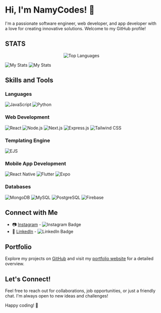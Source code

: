 
# Hi, I'm NamyCodes! 👋

I'm a passionate software engineer, web developer, and app developer with a love for creating innovative solutions. Welcome to my GitHub profile!

## STATS
<p align="center">
  <img  src="https://github-readme-stats.vercel.app/api/top-langs/?username=namycodes&layout=compact&langs_count=8&theme=radical" alt="Top Languages">

![My Stats](https://github-readme-stats.vercel.app/api?username=namycodes&show_icons=true&theme=radical)  <!-- Commit Streak Section -->
![My Stats](https://github-readme-streak-stats.herokuapp.com/?user=namycodes&show_icons=true&theme=radical)
  
</p>

## Skills and Tools

### Languages
<p align="">
  <img src="https://img.shields.io/badge/-JavaScript-yellow?style=for-the-badge&logo=javascript&logoColor=white" alt="JavaScript">
  <img src="https://img.shields.io/badge/-Python-blue?style=for-the-badge&logo=python&logoColor=white" alt="Python">
</p>

### Web Development
<p align="row">
  <img src="https://img.shields.io/badge/-React-blue?style=for-the-badge&logo=react&logoColor=white" alt="React">
  <img src="https://img.shields.io/badge/-Node.js-green?style=for-the-badge&logo=node.js&logoColor=white" alt="Node.js">
  <img src="https://img.shields.io/badge/-Next.js-black?style=for-the-badge&logo=next.js&logoColor=white" alt="Next.js">
  <img src="https://img.shields.io/badge/-Express.js-gray?style=for-the-badge&logo=express&logoColor=white" alt="Express.js">
  <img src="https://img.shields.io/badge/-Tailwind%20CSS-blueviolet?style=for-the-badge&logo=tailwind-css&logoColor=white" alt="Tailwind CSS">
</p>

### Templating Engine
<p align="">
  <img src="https://img.shields.io/badge/-EJS-lightgrey?style=for-the-badge&logo=ejs&logoColor=white" alt="EJS">
</p>

### Mobile App Development
<p align="">
  <img src="https://img.shields.io/badge/-React%20Native-blue?style=for-the-badge&logo=react&logoColor=white" alt="React Native">
  <img src="https://img.shields.io/badge/-Flutter-blue?style=for-the-badge&logo=flutter&logoColor=white" alt="Flutter">
  <img src="https://img.shields.io/badge/-Expo-black?style=for-the-badge&logo=expo&logoColor=white" alt="Expo">
</p>

### Databases
<p align="">
  <img src="https://img.shields.io/badge/-MongoDB-green?style=for-the-badge&logo=mongodb&logoColor=white" alt="MongoDB">
  <img src="https://img.shields.io/badge/-MySQL-blue?style=for-the-badge&logo=mysql&logoColor=white" alt="MySQL">
  <img src="https://img.shields.io/badge/-PostgreSQL-blue?style=for-the-badge&logo=postgresql&logoColor=white" alt="PostgreSQL">
  <img src="https://img.shields.io/badge/-Firebase-yellow?style=for-the-badge&logo=firebase&logoColor=white" alt="Firebase">
</p>

## Connect with Me

- 📷 [Instagram](https://www.instagram.com/your_instagram_profile) - ![Instagram Badge](https://img.shields.io/badge/-Instagram-%23E4405F?style=flat-square&logo=instagram&logoColor=white)
- 💼 [LinkedIn](https://www.linkedin.com/in/namycodes) - ![LinkedIn Badge](https://img.shields.io/badge/-LinkedIn-blue?style=flat-square&logo=linkedin&logoColor=white)

## Portfolio

Explore my projects on [GitHub](https://github.com/namycodes) and visit my [portfolio website](https://namycodes.vercel.app) for a detailed overview.

## Let's Connect!

Feel free to reach out for collaborations, job opportunities, or just a friendly chat. I'm always open to new ideas and challenges!

Happy coding! 🚀

